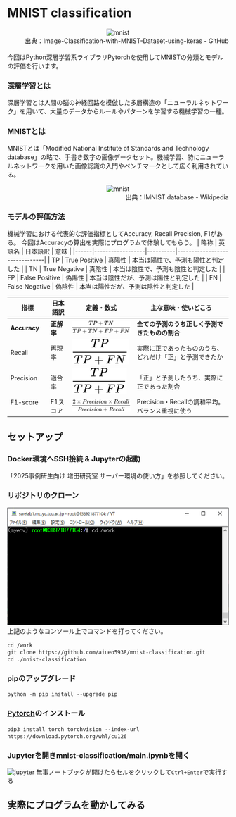 # MNIST classification

<div align="center">
    <img src="https://user-images.githubusercontent.com/68801296/88917938-4008f180-d286-11ea-8667-50027700e3ea.png" alt="mnist" title="mnist">
</div>
<div align="right">
    出典：Image-Classification-with-MNIST-Dataset-using-keras - GitHub
</div>

<br>
今回はPython深層学習系ライブラリPytorchを使用してMNISTの分類とモデルの評価を行います。

### 深層学習とは
深層学習とは人間の脳の神経回路を模倣した多層構造の「ニューラルネットワーク」を用いて、大量のデータからルールやパターンを学習する機械学習の一種。
### MNISTとは
MNISTとは「Modified National Institute of Standards and Technology database」の略で、手書き数字の画像データセット。機械学習、特にニューラルネットワークを用いた画像認識の入門やベンチマークとして広く利用されている。

<div align="center">
    <img src="https://upload.wikimedia.org/wikipedia/commons/b/b1/MNIST_dataset_example.png" alt="mnist" title="mnist">
</div>
<div align="right">
    出典：IMNIST database - Wikipedia
</div>

### モデルの評価方法
機械学習における代表的な評価指標としてAccuracy, Recall Precision, F1がある。
今回はAccuracyの算出を実際にプログラムで体験してもらう。
| 略称  | 英語名             | 日本語訳   | 意味                       |
|------|------------------|----------|-------------------------------|
| TP   | True Positive    | 真陽性    | 本当は陽性で、予測も陽性と判定した     |
| TN   | True Negative    | 真陰性    | 本当は陰性で、予測も陰性と判定した     |
| FP   | False Positive   | 偽陽性    | 本当は陰性だが、予測は陽性と判定した   |
| FN   | False Negative   | 偽陰性    | 本当は陽性だが、予測は陰性と判定した   |

| 指標            | 日本語訳     | 定義・数式                            | 主な意味・使いどころ                            |
|----------------|------------|-------------------------------------|-------------------------------------------|
| **Accuracy**   | **正解率**   | ![accuracy](resources/accuracy.svg)　  | **全ての予測のうち正しく予測できたものの割合**       |
| Recall    　　  | 再現率       | ![recall](resources/recall.svg)       | 実際に正であったもののうち、どれだけ「正」と予測できたか |
| Precision 　　  | 適合率       | ![precision](resources/precision.svg) | 「正」と予測したうち、実際に正であった割合           |
| F1-score  　　  | F1スコア     | ![f1](resources/f1.svg)               | Precision・Recallの調和平均。バランス重視に使う    |

<!-- | 指標       | 日本語訳     | 定義・数式                                            | 主な意味・使いどころ                     |
|-----------|------------|----------------------------------------------------|------------------------------------------|
| ***Accuracy*** | ***正解率*** | \( \frac{TP + TN}{TP + TN + FP + FN} \)　| ***全ての予測のうち予測が正しかった割合***           |
| Recall    　　| 再現率      | \( \frac{TP}{TP + FN} \)                           | 実際に正であったもののうち、どれだけ「正」と予測できたか |
| Precision 　　| 適合率      | \( \frac{TP}{TP + FP} \)                           | 「正」と予測したうち、実際に正であった割合|
| F1-score  　　| F1スコア    | \( \frac{2 \times Precision \times Recall}{Precision + Recall} \) | Precision・Recallの調和平均。バランス重視に使う       | -->

<!-- \( \frac{予測が正しかった数}{予測したデータ数} \) -->

## セットアップ
### Docker環境へSSH接続 & Jupyterの起動
「2025事例研⽣向け 増⽥研究室 サーバー環境の使い⽅」を参照してください。

### リポジトリのクローン
![ssh_console](resources/ssh_console.png)<br>
上記のようなコンソール上でコマンドを打ってください。
```
cd /work
git clone https://github.com/aiueo5938/mnist-classification.git
cd ./mnist-classification
```

<!-- ### 仮想環境の作成と有効化
```
pyenv virtualenv 3.13.7 torch
pyenv local torch
``` -->

### pipのアップグレード
```
python -m pip install --upgrade pip
```
### [Pytorch](https://pytorch.org/get-started/locally/)のインストール
```
pip3 install torch torchvision --index-url https://download.pytorch.org/whl/cu126
```

### Jupyterを開きmnist-classification/main.ipynbを開く
![jupyter](resources/jupyter.png)
無事ノートブックが開けたらセルをクリックして`Ctrl+Enter`で実行する

<!-- ### プログラムの実行
```
python ./main.py
``` -->

## 実際にプログラムを動かしてみる